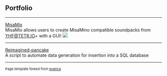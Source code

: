 ## Portfolio

---

[MisaMix](https://github.com/Nitrolego/misamix)
<br>
MisaMix allows users to create MisaMino compatible soundpacks from YHF@TETR.IO+ with a GUI!
<img src="images/misamixUI2.png?raw=true"/>

---

[Reimagined-pancake](https://github.com/Nitrolego/reimagined-pancake)
<br>
A script to automate data generation for insertion into a SQL database




---

<p style="font-size:11px">Page template forked from <a href="https://github.com/evanca/quick-portfolio">evanca</a></p>
<!-- Remove above link if you don't want to attibute -->
